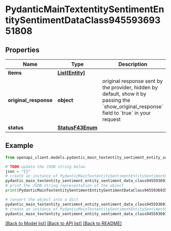 # PydanticMainTextentitySentimentEntitySentimentDataClass94559369351808


## Properties

Name | Type | Description | Notes
------------ | ------------- | ------------- | -------------
**items** | [**List[Entity]**](Entity.md) |  | 
**original_response** | **object** | original response sent by the provider, hidden by default, show it by passing the &#x60;show_original_response&#x60; field to &#x60;true&#x60; in your request | [optional] 
**status** | [**StatusF43Enum**](StatusF43Enum.md) |  | 

## Example

```python
from openapi_client.models.pydantic_main_textentity_sentiment_entity_sentiment_data_class94559369351808 import PydanticMainTextentitySentimentEntitySentimentDataClass94559369351808

# TODO update the JSON string below
json = "{}"
# create an instance of PydanticMainTextentitySentimentEntitySentimentDataClass94559369351808 from a JSON string
pydantic_main_textentity_sentiment_entity_sentiment_data_class94559369351808_instance = PydanticMainTextentitySentimentEntitySentimentDataClass94559369351808.from_json(json)
# print the JSON string representation of the object
print(PydanticMainTextentitySentimentEntitySentimentDataClass94559369351808.to_json())

# convert the object into a dict
pydantic_main_textentity_sentiment_entity_sentiment_data_class94559369351808_dict = pydantic_main_textentity_sentiment_entity_sentiment_data_class94559369351808_instance.to_dict()
# create an instance of PydanticMainTextentitySentimentEntitySentimentDataClass94559369351808 from a dict
pydantic_main_textentity_sentiment_entity_sentiment_data_class94559369351808_form_dict = pydantic_main_textentity_sentiment_entity_sentiment_data_class94559369351808.from_dict(pydantic_main_textentity_sentiment_entity_sentiment_data_class94559369351808_dict)
```
[[Back to Model list]](../README.md#documentation-for-models) [[Back to API list]](../README.md#documentation-for-api-endpoints) [[Back to README]](../README.md)


